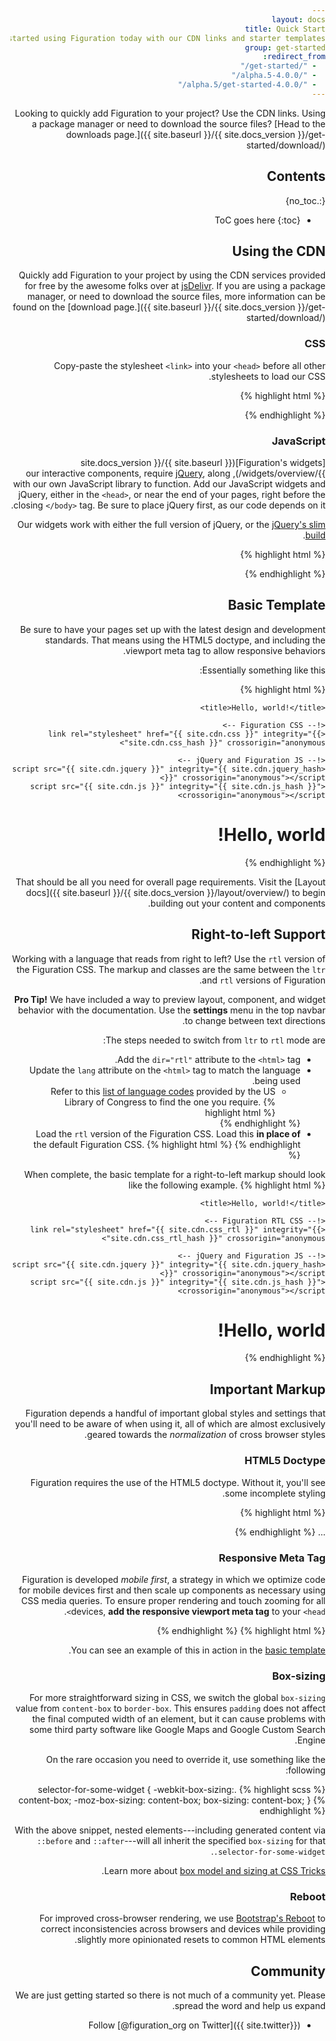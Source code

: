 ```yaml
---
layout: docs
title: Quick Start
description: Get started using Figuration today with our CDN links and starter templates.
group: get-started
redirect_from:
  - "/get-started/"
  - "/4.0.0-alpha.5/"
  - "/4.0.0-alpha.5/get-started/"
---
```


Looking to quickly add Figuration to your project? Use the CDN links. Using a package manager or need to download the source files? [Head to the downloads page.]({{ site.baseurl }}/{{ site.docs_version }}/get-started/download/)

## Contents
{:.no_toc}

* ToC goes here
{:toc}

## Using the CDN

Quickly add Figuration to your project by using the CDN services provided for free by the awesome folks over at [jsDelivr](https://www.jsdelivr.com/).  If you are using a package manager, or need to download the source files, more information can be found on the [download page.]({{ site.baseurl }}/{{ site.docs_version }}/get-started/download/)

### CSS

Copy-paste the stylesheet `<link>` into your `<head>` before all other stylesheets to load our CSS.

{% highlight html %}
<link rel="stylesheet" href="{{ site.cdn.css }}" integrity="{{ site.cdn.css_hash }}" crossorigin="anonymous">
{% endhighlight %}

### JavaScript

[Figuration's widgets]({{ site.baseurl }}/{{ site.docs_version }}/widgets/overview/), our interactive components, require [jQuery](https://jquery.com/), along with our own JavaScript library to function. Add our JavaScript widgets and jQuery, either in the `<head>`, or near the end of your pages, right before the closing `</body>` tag. Be sure to place jQuery first, as our code depends on it.

Our widgets work with either the full version of jQuery, or the [jQuery's slim build](https://blog.jquery.com/2016/06/09/jquery-3-0-final-released/).

{% highlight html %}
<script src="{{ site.cdn.jquery }}" integrity="{{ site.cdn.jquery_hash }}" crossorigin="anonymous"></script>
<script src="{{ site.cdn.js }}" integrity="{{ site.cdn.js_hash }}" crossorigin="anonymous"></script>
{% endhighlight %}

## Basic Template

Be sure to have your pages set up with the latest design and development standards. That means using the HTML5 doctype, and including the viewport meta tag to allow responsive behaviors.

Essentially something like this:

{% highlight html %}
<!DOCTYPE html>
<html lang="en-us">
  <head>
    <!-- Required meta tags -->
    <meta charset="utf-8">
    <meta name="viewport" content="width=device-width, initial-scale=1">

    <title>Hello, world!</title>

    <!-- Figuration CSS -->
    <link rel="stylesheet" href="{{ site.cdn.css }}" integrity="{{ site.cdn.css_hash }}" crossorigin="anonymous">

    <!-- jQuery and Figuration JS -->
    <script src="{{ site.cdn.jquery }}" integrity="{{ site.cdn.jquery_hash }}" crossorigin="anonymous"></script>
    <script src="{{ site.cdn.js }}" integrity="{{ site.cdn.js_hash }}" crossorigin="anonymous"></script>
  </head>
  <body>
    <h1>Hello, world!</h1>
  </body>
</html>
{% endhighlight %}

That should be all you need for overall page requirements. Visit the [Layout docs]({{ site.baseurl }}/{{ site.docs_version }}/layout/overview/) to begin building out your content and components.

## Right-to-left Support

Working with a language that reads from right to left? Use the `rtl` version of the Figuration CSS.  The markup and classes are the same between the `ltr` and `rtl` versions of Figuration.

**Pro Tip!** We have included a way to preview layout, component, and widget behavior with the documentation.  Use the **settings** menu in the top navbar to change between text directions.

The steps needed to switch from `ltr` to `rtl` mode are:
- Add the `dir="rtl"` attribute to the `<html>` tag.
- Update the `lang` attribute on the `<html>` tag to match the language being used.
    - Refer to this [list of language codes](https://www.loc.gov/standards/iso639-2/php/code_list.php) provided by the US Library of Congress to find the one you require.
    {% highlight html %}
    <!-- This example is for a right-to-left Arabic layout -->
    <html lang="ar" dir="rtl">
    {% endhighlight %}
- Load the `rtl` version of the Figuration CSS.  Load this **in place of** the default Figuration CSS.
    {% highlight html %}
    <!-- Figuration RTL CSS -->
    <link rel="stylesheet" href="{{ site.cdn.css_rtl }}" integrity="{{ site.cdn.css_rtl_hash }}" crossorigin="anonymous">
    {% endhighlight %}

When complete, the basic template for a right-to-left markup should look like the following example.
{% highlight html %}
<!DOCTYPE html>
<html lang="ar" dir="rtl">
  <head>
    <!-- Required meta tags -->
    <meta charset="utf-8">
    <meta name="viewport" content="width=device-width, initial-scale=1">

    <title>Hello, world!</title>

    <!-- Figuration RTL CSS -->
    <link rel="stylesheet" href="{{ site.cdn.css_rtl }}" integrity="{{ site.cdn.css_rtl_hash }}" crossorigin="anonymous">

    <!-- jQuery and Figuration JS -->
    <script src="{{ site.cdn.jquery }}" integrity="{{ site.cdn.jquery_hash }}" crossorigin="anonymous"></script>
    <script src="{{ site.cdn.js }}" integrity="{{ site.cdn.js_hash }}" crossorigin="anonymous"></script>
  </head>
  <body>
    <h1>Hello, world!</h1>
  </body>
</html>
{% endhighlight %}

## Important Markup

Figuration depends a handful of important global styles and settings that you'll need to be aware of when using it, all of which are almost exclusively geared towards the *normalization* of cross browser styles.

### HTML5 Doctype

Figuration requires the use of the HTML5 doctype. Without it, you'll see some incomplete styling.

{% highlight html %}
<!DOCTYPE html>
<html lang="en-us">
  ...
</html>
{% endhighlight %}

### Responsive Meta Tag

Figuration is developed *mobile first*, a strategy in which we optimize code for mobile devices first and then scale up components as necessary using CSS media queries. To ensure proper rendering and touch zooming for all devices, **add the responsive viewport meta tag** to your `<head>`.

{% highlight html %}
<meta name="viewport" content="width=device-width, initial-scale=1">
{% endhighlight %}

You can see an example of this in action in the [basic template](#basic-template).

### Box-sizing

For more straightforward sizing in CSS, we switch the global `box-sizing` value from `content-box` to `border-box`. This ensures `padding` does not affect the final computed width of an element, but it can cause problems with some third party software like Google Maps and Google Custom Search Engine.

On the rare occasion you need to override it, use something like the following:

{% highlight scss %}
.selector-for-some-widget {
  -webkit-box-sizing: content-box;
     -moz-box-sizing: content-box;
          box-sizing: content-box;
}
{% endhighlight %}

With the above snippet, nested elements---including generated content via `::before` and `::after`---will all inherit the specified `box-sizing` for that `.selector-for-some-widget`.

Learn more about [box model and sizing at CSS Tricks](https://css-tricks.com/box-sizing/).

### Reboot

For improved cross-browser rendering, we use [Bootstrap's Reboot](https://getbootstrap.com/docs/4.1/content/reboot/) to correct inconsistencies across browsers and devices while providing slightly more opinionated resets to common HTML elements.

## Community

We are just getting started so there is not much of a community yet.  Please spread the word and help us expand.

- Follow [@figuration_org on Twitter]({{ site.twitter}})